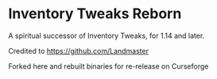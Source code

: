 # Inventory Tweaks Reborn

A spiritual successor of Inventory Tweaks, for 1.14 and later.

Credited to https://github.com/Landmaster

Forked here and rebuilt binaries for re-release on Curseforge
